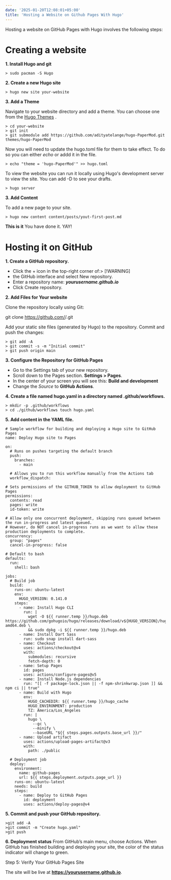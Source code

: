 ```yaml
---
date: '2025-01-20T12:08:01+05:00'
title: 'Hosting a Website on Github Pages With Hugo'
---
```


Hosting a website on GitHub Pages with Hugo involves the following steps:

# Creating a website

**1. Install Hugo and git**

    > sudo pacman -S Hugo

**2. Create a new Hugo site**

    > hugo new site your-website

**3. Add a Theme**

Navigate to your website directory and add a theme. You can choose one from the [Hugo Themes](https://themes.gohugo.io/) . 

    > cd your-website
    > git init 
    > git submodule add https://github.com/adityatelange/hugo-PaperMod.git themes/hugo-PaperMod
Now you will need to update the hugo.toml file for them to take effect. To do so you can either *echo* or addd it in the file.
    
    > echo "theme = 'hugo-PaperMod'" >> hugo.toml

To view the website you can run it locally using Hugo's development server to view the site. You can add -D to see your drafts.

    > hugo server

**3. Add Content** 

To add a new page to your site.

    > hugo new content content/posts/yout-first-post.md

**This is it** You have done it. YAY!

# Hosting it on GitHub

**1. Create a GitHub repository.**
- Click the + icon in the top-right corner of:> [!WARNING]
- the GitHub interface and select New repository.
- Enter a repository name: ***yourusername.github.io***
- Click Create repository.

**2. Add Files for Your website**

Clone the repository locally using Git:

git clone https://github.com/<your-username>/<repository-name>.git

Add your static site files (generated by Hugo) to the repository.
Commit and push the changes:

    > git add -A
    > git commit -s -m "Initial commit"
    > git push origin main


**3. Configure the Repository for GitHub Pages**

- Go to the Settings tab of your new repository.
- Scroll down to the Pages section. **Settings > Pages**. 
- In the center of your screen you will see this: **Build and development**
- Change the *Source* to **GitHub Actions**.

**4. Create a file named hugo.yaml in a directory named .github/workflows.**

    > mkdir -p .github/workflows 
    > cd ./github/workflows touch hugo.yaml

**5. Add content in the YAML file.**

~~~
# Sample workflow for building and deploying a Hugo site to GitHub Pages
name: Deploy Hugo site to Pages

on:
  # Runs on pushes targeting the default branch
  push:
    branches:
      - main

  # Allows you to run this workflow manually from the Actions tab
  workflow_dispatch:

# Sets permissions of the GITHUB_TOKEN to allow deployment to GitHub Pages
permissions:
  contents: read
  pages: write
  id-token: write

# Allow only one concurrent deployment, skipping runs queued between the run in-progress and latest queued.
# However, do NOT cancel in-progress runs as we want to allow these production deployments to complete.
concurrency:
  group: "pages"
  cancel-in-progress: false

# Default to bash
defaults:
  run:
    shell: bash

jobs:
  # Build job
  build:
    runs-on: ubuntu-latest
    env:
      HUGO_VERSION: 0.141.0
    steps:
      - name: Install Hugo CLI
        run: |
          wget -O ${{ runner.temp }}/hugo.deb https://github.com/gohugoio/hugo/releases/download/v${HUGO_VERSION}/hugo_extended_${HUGO_VERSION}_linux-amd64.deb \
          && sudo dpkg -i ${{ runner.temp }}/hugo.deb
      - name: Install Dart Sass
        run: sudo snap install dart-sass
      - name: Checkout
        uses: actions/checkout@v4
        with:
          submodules: recursive
          fetch-depth: 0
      - name: Setup Pages
        id: pages
        uses: actions/configure-pages@v5
      - name: Install Node.js dependencies
        run: "[[ -f package-lock.json || -f npm-shrinkwrap.json ]] && npm ci || true"
      - name: Build with Hugo
        env:
          HUGO_CACHEDIR: ${{ runner.temp }}/hugo_cache
          HUGO_ENVIRONMENT: production
          TZ: America/Los_Angeles
        run: |
          hugo \
            --gc \
            --minify \
            --baseURL "${{ steps.pages.outputs.base_url }}/"
      - name: Upload artifact
        uses: actions/upload-pages-artifact@v3
        with:
          path: ./public

  # Deployment job
  deploy:
    environment:
      name: github-pages
      url: ${{ steps.deployment.outputs.page_url }}
    runs-on: ubuntu-latest
    needs: build
    steps:
      - name: Deploy to GitHub Pages
        id: deployment
        uses: actions/deploy-pages@v4

~~~

**5. Commit and push your GitHub repository.**

    >git add -A
    >git commit -m "Create hugo.yaml"
    >git push

**6. Deployment status**
From GitHub’s main menu, choose Actions. When GitHub has finished building and deploying your site, the color of the status indicator will change to green.

Step 5: Verify Your GitHub Pages Site

The site will be live at **https://yourusername.github.io**.



